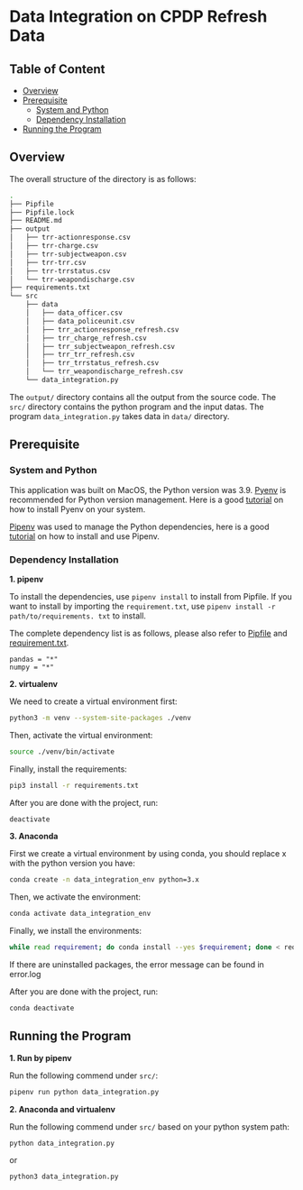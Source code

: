 # Data Integration on CPDP Refresh Data

## Table of Content

- [Overview](#overview)
- [Prerequisite](#prerequisite)
  - [System and Python](#system-and-python)
  - [Dependency Installation](#dependency-installation)
- [Running the Program](#running-the-program)

## Overview

The overall structure of the directory is as follows:

```bash
.
├── Pipfile
├── Pipfile.lock
├── README.md
├── output
│   ├── trr-actionresponse.csv
│   ├── trr-charge.csv
│   ├── trr-subjectweapon.csv
│   ├── trr-trr.csv
│   ├── trr-trrstatus.csv
│   └── trr-weapondischarge.csv
├── requirements.txt
└── src
    ├── data
    │   ├── data_officer.csv
    │   ├── data_policeunit.csv
    │   ├── trr_actionresponse_refresh.csv
    │   ├── trr_charge_refresh.csv
    │   ├── trr_subjectweapon_refresh.csv
    │   ├── trr_trr_refresh.csv
    │   ├── trr_trrstatus_refresh.csv
    │   └── trr_weapondischarge_refresh.csv
    └── data_integration.py
```

The `output/` directory contains all the output from the source code. The `src/`
directory contains the python program and the input datas. The program `data_integration.py`
takes data in `data/` directory.

## Prerequisite

### System and Python

This application was built on MacOS, the Python version was 3.9.
[Pyenv](https://github.com/pyenv/pyenv) is recommended for Python version management.
Here is a good [tutorial](https://realpython.com/intro-to-pyenv/) on how to install
Pyenv on your system.

[Pipenv](https://github.com/pypa/pipenv) was used to manage the Python dependencies,
here is a good [tutorial](https://realpython.com/pipenv-guide/) on how to install
and use Pipenv.

### Dependency Installation

**1. pipenv**

To install the dependencies, use `pipenv install` to install from Pipfile. If you
want to install by importing the `requirement.txt`, use
`pipenv install -r path/to/requirements. txt` to install.

The complete dependency list is as follows, please also refer to [Pipfile](Pipfile)
and [requirement.txt](requirement.txt).

```
pandas = "*"
numpy = "*"
```

**2. virtualenv**

We need to create a virtual environment first:

```bash
python3 -m venv --system-site-packages ./venv
```

Then, activate the virtual environment:

```bash
source ./venv/bin/activate
```

Finally, install the requirements:

```bash
pip3 install -r requirements.txt
```

After you are done with the project, run:

```bash
deactivate
```

**3. Anaconda**

First we create a virtual environment by using conda, you
should replace x with the python version you have:

```bash
conda create -n data_integration_env python=3.x
```

Then, we activate the environment:

```bash
conda activate data_integration_env
```
Finally, we install the environments:

```bash
while read requirement; do conda install --yes $requirement; done < requirements.txt 2>error.log
```

If there are uninstalled packages, the error message can be
found in error.log

After you are done with the project, run:

```bash
conda deactivate
```

## Running the Program

**1. Run by pipenv**

Run the following commend under `src/`:

```bash
pipenv run python data_integration.py
```

**2. Anaconda and virtualenv**

Run the following commend under `src/` based on your python
system path:

```bash
python data_integration.py
```
or
```bash
python3 data_integration.py
```
